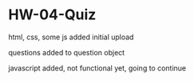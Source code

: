 # HW-04-Quiz
html, css, some js added
initial upload

questions added to question object

javascript added, not functional yet, going to continue